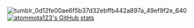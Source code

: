 ![tumblr_0d12fe00ae6f5b37d32ebffb442a897a_49ef9f2e_640](https://user-images.githubusercontent.com/72923418/126666946-644a8b0c-ebe5-4f1b-b9be-9d9893bb4db8.gif) [![atommota123's GitHub stats](https://github-readme-stats.vercel.app/api?username=atommota123)](https://github.com/atommota123/github-readme-stats)





<!--
**atommota123/atommota123** is a ✨ _special_ ✨ repository because its `README.md` (this file) appears on your GitHub profile.

Here are some ideas to get you started:
- Hi there 👋
- 🔭 I’m currently working on ...
- 🌱 I’m currently learning ...
- 👯 I’m looking to collaborate on ...
- 🤔 I’m looking for help with ...
- 💬 Ask me about ...
- 📫 How to reach me: ...
- 😄 Pronouns: ...
- ⚡ Fun fact: ...
-->
